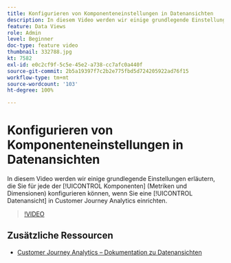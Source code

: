 ```yaml
---
title: Konfigurieren von Komponenteneinstellungen in Datenansichten
description: In diesem Video werden wir einige grundlegende Einstellungen erläutern, die Sie für jede Komponente (Metriken und Dimensionen) konfigurieren können, wenn Sie eine Datenansicht in Customer Journey Analytics einrichten.
feature: Data Views
role: Admin
level: Beginner
doc-type: feature video
thumbnail: 332788.jpg
kt: 7582
exl-id: e0c2cf9f-5c5e-45e2-a738-cc7afc0a440f
source-git-commit: 2b5a19397f7c2b2e775fbd5d724205922ad76f15
workflow-type: tm+mt
source-wordcount: '103'
ht-degree: 100%

---
```


# Konfigurieren von Komponenteneinstellungen in Datenansichten

In diesem Video werden wir einige grundlegende Einstellungen erläutern, die Sie für jede der [!UICONTROL Komponenten] (Metriken und Dimensionen) konfigurieren können, wenn Sie eine [!UICONTROL Datenansicht] in Customer Journey Analytics einrichten.

>[!VIDEO](https://video.tv.adobe.com/v/332788/?quality=12&learn=on)

## Zusätzliche Ressourcen

* [Customer Journey Analytics – Dokumentation zu Datenansichten](https://experienceleague.adobe.com/docs/analytics-platform/using/cja-dataviews/create-dataview.html?lang=de)
